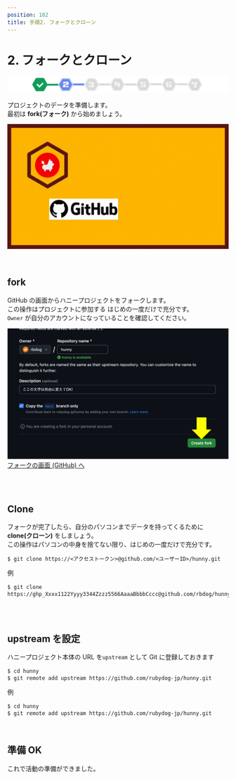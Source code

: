 ```yaml
---
position: 102
title: 手順2. フォークとクローン
---
```


# 2. フォークとクローン

![image](/tutorial/stepper-2.png)

プロジェクトのデータを準備します。  
最初は **fork(フォーク)** から始めましょう。

![gif](/tutorial/eye-fork.gif)

<br />

## fork

GitHub の画面からハニープロジェクトをフォークします。  
この操作はプロジェクトに参加する はじめの一度だけで充分です。  
`Owner` が自分のアカウントになっていることを確認してください。

![image](/tutorial/fork.png)  
<a href="https://github.com/rubydog-jp/hunny/fork" class='linkbutton'>フォークの画面 (GitHub) へ</a>

<br />

<br />

## Clone

フォークが完了したら、自分のパソコンまでデータを持ってくるために **clone(クローン)** をしましょう。  
この操作はパソコンの中身を捨てない限り、はじめの一度だけで充分です。

```
$ git clone https://<アクセストークン>@github.com/<ユーザーID>/hunny.git
```

例

```
$ git clone https://ghp_Xxxx1122Yyyy3344Zzzz5566AaaaBbbbCccc@github.com/rbdog/hunny.git
```

<br />

<br />

## upstream を設定

ハニープロジェクト本体の URL を`upstream` として Git に登録しておきます

```
$ cd hunny
$ git remote add upstream https://github.com/rubydog-jp/hunny.git
```

例

```
$ cd hunny
$ git remote add upstream https://github.com/rubydog-jp/hunny.git
```

<br />

## 準備 OK

これで活動の準備ができました。
